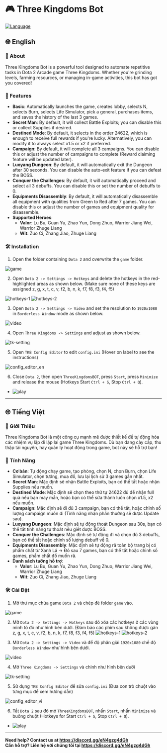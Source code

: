 # 🎮 Three Kingdoms Bot

[![Language](https://img.shields.io/badge/Languages-English%20%7C%20Tiếng%20Việt-brightgreen.svg)](README.md)

## 🌐 English

### 📜 About
 Three Kingdoms Bot is a powerful tool designed to automate repetitive tasks in Dota 2 Arcade game Three Kingdoms. Whether you're grinding levels, farming resources, or managing in-game activities, this bot has got you covered!

### 🚀 Features
- **Basic**: Automatically launches the game, creates lobby, selects N, selects Burn, selects Life Simulator, pick a general, purchases items, and saves the history of the last 3 games.
- **Secret Man**: By default, it will collect Battle Exploits; you can disable this or collect Supplies if desired.
- **Destined Mode**: By default, it selects in the order 24622, which is enough to receive full rewards if you're lucky. Alternatively, you can modify it to always select x1.5 or x2 if preferred.
- **Campaign**: By default, it will complete all 3 campaigns. You can disable this or adjust the number of campaigns to complete (Reward claiming feature will be updated later).
- **Luoyang Dungeon**: By default, it will automatically exit the Dungeon after 30 seconds. You can disable the auto-exit feature if you can defeat the BOSS.
- **Conquer the Challenges**: By default, it will automatically proceed and select all 3 debuffs. You can disable this or set the number of debuffs to 0.
- **Equipments Disassembly**: By default, it will automatically disassemble all equipment with qualities from Green to Red after 7 games. You can disable this or adjust the number of games and equipment quality for disassemble.
- **Supported Heroes**:
  - **Valor**: Lu Bu, Guan Yu, Zhao Yun, Dong Zhuo, Warrior Jiang Wei, Warrior Zhuge Liang
  - **Wit**: Zuo Ci, Zhang Jiao, Zhuge Liang

### 🛠️ Installation
1. Open the folder containing `Dota 2` and overwrite the `game` folder.

  ![game](https://github.com/user-attachments/assets/2daa61be-c515-4e70-8ebb-9ff601d10f09)

2. Open `Dota 2 -> Settings -> Hotkeys` and delete the hotkeys in the red-highlighted areas as shown below.
(Make sure none of these keys are assigned z, g, x, t, c, v, f2, b, n, k, f7, f8, f3, f4, f5)

  ![hotkeys-1](https://github.com/user-attachments/assets/6fefc260-07c3-4637-becc-4bc0743462cc)
  ![hotkeys-2](https://github.com/user-attachments/assets/62a6598d-109a-40f1-aa31-c7286bcc9093)

3. Open `Dota 2 -> Settings -> Video` and set the resolution to `1920x1080` in `Borderless Window` mode as shown below.

  ![video](https://github.com/user-attachments/assets/49f31369-c5c2-4ab5-aa89-d633bebd5018)

4. Open `Three Kingdoms -> Settings` and adjust as shown below.

  ![tk-setting](https://github.com/user-attachments/assets/070d7fe0-d2ba-4499-a2fb-892d7ddf0819)

5. Open `TKB Config Editor` to edit `config.ini` (Hover on label to see the instructions)

 ![config_editor_en](https://github.com/user-attachments/assets/a6cf4f19-5f62-4ec2-b7f7-47beb3681a6e)

6. Close `Dota 2`, then open `ThreeKingdomsBOT`, press `Start`, press `Minimize` and release the mouse (Hotkeys Start `Ctrl + S`, Stop `Ctrl + Q`).
  - ![play](https://github.com/user-attachments/assets/b824d9c0-8eaa-478b-8644-f0cd547b9be4)
---

## 🌐 Tiếng Việt

### 📜 Giới Thiệu
Three Kingdoms Bot là một công cụ mạnh mẽ được thiết kế để tự động hóa các nhiệm vụ lặp đi lặp lại game Three Kingdoms. Dù bạn đang cày cấp, thu thập tài nguyên, hay quản lý hoạt động trong game, bot này sẽ hỗ trợ bạn!

### 🚀 Tính Năng
- **Cơ bản**: Tự động chạy game, tạo phòng, chọn N, chọn Burn, chọn Life Simulator, chọn tướng, mua đồ, lưu lại lịch sử 3 games gần nhất.
- **Secret Man**: Mặc định sẽ nhận Battle Exploits, bạn có thể tắt hoặc nhận Supplies nếu muốn.
- **Destined Mode**: Mặc định sẽ chọn theo thứ tự 24622 đủ để nhận full quà nếu bạn may mắn, hoặc bạn có thể sửa thành luôn chọn x1.5, x2 nếu muốn.
- **Campaign**: Mặc định sẽ đi đủ 3 campaign, bạn có thể tắt, hoặc chỉnh số lượng campaign muốn đi (Tính năng nhận phần thưởng sẽ được Update sau).
- **Luoyang Dungeon**: Mặc định sẽ tự động thoát Dungeon sau 30s, bạn có thể tắt tính năng tự thoát nếu giết được BOSS.
- **Conquer the Challenges**: Mặc định sẽ tự động đi và chọn đủ 3 debuffs, bạn có thể tắt hoặc chỉnh số lượng debuff về 0.
- **Equipments Disassembly**:  Mặc định sẽ tự động rã toàn bộ trang bị có phẩm chất từ Xanh Lá -> Đỏ sau 7 games, bạn có thể tắt hoặc chỉnh số games, phẩm chất đồ muốn rã.
- **Danh sách tướng hỗ trợ**:
  - **Valor**: Lu Bu, Guan Yu, Zhao Yun, Dong Zhuo, Warrior Jiang Wei, Warrior Zhuge Liang
  - **Wit**: Zuo Ci, Zhang Jiao, Zhuge Liang

### 🛠️ Cài Đặt
1. Mở thư mục chứa game `Dota 2` và chép đè folder `game` vào.

  ![game](https://github.com/user-attachments/assets/2daa61be-c515-4e70-8ebb-9ff601d10f09)

2. Mở `Dota 2 -> Settings -> Hotkeys` sau đó xóa các hotkeys ở các vùng mình tô đỏ như hình bên dưới.
  (Đảm bảo các phím sau không được gán z, g, x, t, c, v, f2, b, n, k, f7, f8, f3, f4, f5)
  ![hotkeys-1](https://github.com/user-attachments/assets/6fefc260-07c3-4637-becc-4bc0743462cc)
  ![hotkeys-2](https://github.com/user-attachments/assets/62a6598d-109a-40f1-aa31-c7286bcc9093)

3. Mở `Dota 2 -> Settings -> Video` và để độ phân giải `1920x1080` chế độ `Borderless Window` như hình bên dưới.

  ![video](https://github.com/user-attachments/assets/49f31369-c5c2-4ab5-aa89-d633bebd5018)

4. Mở `Three Kingdoms -> Settings` và chỉnh như hình bên dưới

  ![tk-setting](https://github.com/user-attachments/assets/070d7fe0-d2ba-4499-a2fb-892d7ddf0819)

5. Sử dụng `TKB Config Editor` để sửa `config.ini` (Đưa con trỏ chuột vào từng mục để xem hướng dẫn)

 ![config_editor_vi](https://github.com/user-attachments/assets/adbe3664-7a08-4438-9a34-3e88dc91b1b8)

6. Tắt `Dota 2` sau đó mở `ThreeKingdomsBOT`, nhấn `Start`, nhấn `Minimize` và buông chuột (Hotkeys for Start `Ctrl + S`, Stop `Ctrl + Q`).
 - ![play](https://github.com/user-attachments/assets/b824d9c0-8eaa-478b-8644-f0cd547b9be4)
---

**Need help? Contact us at https://discord.gg/eN4gzg4dGh**  
**Cần hỗ trợ? Liên hệ với chúng tôi tại https://discord.gg/eN4gzg4dGh**
